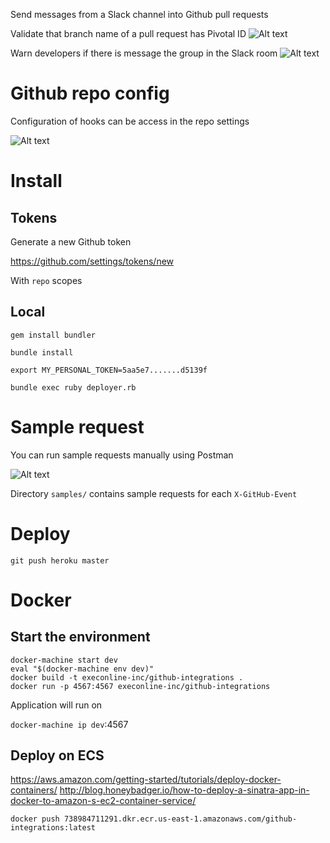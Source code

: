 
Send messages from a Slack channel into Github pull requests

Validate that branch name of a pull request has Pivotal ID
![Alt text](https://monosnap.com/file/jGbqtewAMsYC7xTe5XmN8jgJ17CWOg.png)

Warn developers if there is message the group in the Slack room
![Alt text](https://monosnap.com/file/YrPXgXfSVWhtasbrgUxyz5UAdHx39e.png)

# Github repo config

Configuration of hooks can be access in the repo settings

![Alt text](https://monosnap.com/file/NxqohNVLATwCjz1iWXPHULW380BVnR.png)

# Install

## Tokens

Generate a new Github token

https://github.com/settings/tokens/new

With `repo` scopes

## Local

```
gem install bundler

bundle install
```

```
export MY_PERSONAL_TOKEN=5aa5e7.......d5139f

bundle exec ruby deployer.rb

```

# Sample request

You can run sample requests manually using Postman

![Alt text](https://monosnap.com/file/0JFDd38uJT6nOHTk1wWKa89JNX0h1h.png)

Directory `samples/` contains sample requests for each `X-GitHub-Event`

# Deploy

`git push heroku master`

# Docker

## Start the environment

```
docker-machine start dev
eval "$(docker-machine env dev)"
docker build -t execonline-inc/github-integrations .
docker run -p 4567:4567 execonline-inc/github-integrations
```

Application will run on

`docker-machine ip dev`:4567

## Deploy on ECS

https://aws.amazon.com/getting-started/tutorials/deploy-docker-containers/
http://blog.honeybadger.io/how-to-deploy-a-sinatra-app-in-docker-to-amazon-s-ec2-container-service/

```
docker push 738984711291.dkr.ecr.us-east-1.amazonaws.com/github-integrations:latest
```

